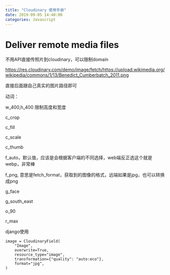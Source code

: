 ```yaml
---
title: "Cloudinary 使用手册"
date: 2019-09-05 14:40:00
categories: Javascript
---
```


# Deliver remote media files

不用API直接传照片到cloudinary，可以限制domain

https://res.cloudinary.com/demo/image/fetch/https://upload.wikimedia.org/wikipedia/commons/1/13/Benedict_Cumberbatch_2011.png

直接后面跟自己真实的图片路径即可





动词：

w_400,h_400	限制高度和宽度

c_crop

c_fill

c_scale

c_thumb

f_auto，默认值，应该是会根据客户端的不同选择，web端反正选这个就是webp，非常棒

f_png, 意思是fetch_format，获取到的图像的格式，远端如果是jpg，也可以转换成png

g_face

g_south_east

o_90

r_max







django使用

```
image = CloudinaryField(
    "Image",
    overwrite=True,
    resource_type="image",
    transformation={"quality": "auto:eco"},
    format="jpg",
)
```